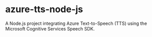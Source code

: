 # azure-tts-node-js
A Node.js project integrating Azure Text-to-Speech (TTS) using the Microsoft Cognitive Services Speech SDK.
